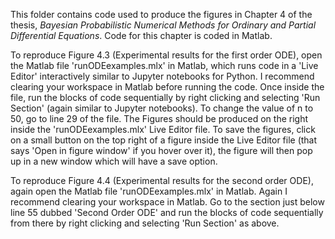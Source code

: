 This folder contains code used to produce the figures in Chapter 4 of the thesis, *Bayesian Probabilistic Numerical Methods for
Ordinary and Partial Differential Equations*. Code for this chapter is coded in Matlab.

To reproduce Figure 4.3 (Experimental results for the first order ODE), open the Matlab file 'runODEexamples.mlx' in Matlab, which runs code in a 'Live Editor' interactively similar to Jupyter notebooks for Python. I recommend clearing your workspace in Matlab before running the code. Once inside the file, run the blocks of code sequentially by right clicking and selecting 'Run Section' (again similar to Jupyter notebooks). To change the value of n to 50, go to line 29 of the file. The Figures should be produced on the right inside the 'runODEexamples.mlx' Live Editor file. To save the figures, click on a small button on the top right of a figure inside the Live Editor file (that says 'Open in figure window' if you hover over it),  the figure will then pop up in a new window which will have a save option.

To reproduce Figure 4.4 (Experimental results for the second order ODE), again open the Matlab file 'runODEexamples.mlx' in Matlab. Again I recommend clearing your workspace in Matlab. Go to the section just below line 55 dubbed 'Second Order ODE' and run the blocks of code sequentially from there by right clicking and selecting 'Run Section' as above.
